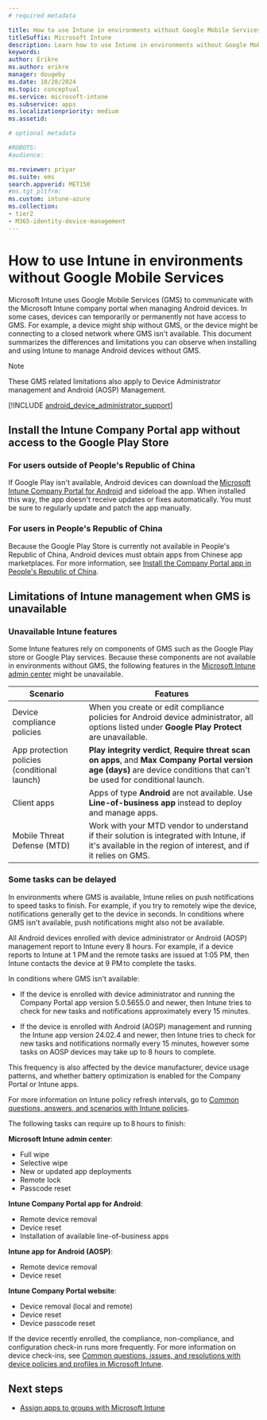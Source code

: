 ```yaml
---
# required metadata

title: How to use Intune in environments without Google Mobile Services
titleSuffix: Microsoft Intune
description: Learn how to use Intune in environments without Google Mobile Services.
keywords:
author: Erikre
ms.author: erikre
manager: dougeby
ms.date: 10/28/2024
ms.topic: conceptual
ms.service: microsoft-intune
ms.subservice: apps
ms.localizationpriority: medium
ms.assetid: 

# optional metadata

#ROBOTS:
#audience:

ms.reviewer: priyar
ms.suite: ems
search.appverid: MET150
#ms.tgt_pltfrm:
ms.custom: intune-azure
ms.collection:
- tier2
- M365-identity-device-management
---
```


# How to use Intune in environments without Google Mobile Services

Microsoft Intune uses Google Mobile Services (GMS) to communicate with the Microsoft Intune company portal when managing Android devices. In some cases, devices can temporarily or permanently not have access to GMS. For example, a device might ship without GMS, or the device might be connecting to a closed network where GMS isn't available. This document summarizes the differences and limitations you can observe when installing and using Intune to manage Android devices without GMS.

> [!NOTE]
> These GMS related limitations also apply to Device Administrator management and Android (AOSP) Management.

[!INCLUDE [android_device_administrator_support](../includes/android-device-administrator-support.md)]

## Install the Intune Company Portal app without access to the Google Play Store

### For users outside of People's Republic of China

If Google Play isn't available, Android devices can download the [Microsoft Intune Company Portal for Android](https://www.microsoft.com/download/details.aspx?id=49140) and sideload the app. When installed this way, the app doesn't receive updates or fixes automatically. You must be sure to regularly update and patch the app manually.

### For users in People's Republic of China

Because the Google Play Store is currently not available in People's Republic of China, Android devices must obtain apps from Chinese app marketplaces. For more information, see [Install the Company Portal app in People's Republic of China](../user-help/install-company-portal-android-china.md).

## Limitations of Intune management when GMS is unavailable

### Unavailable Intune features

Some Intune features rely on components of GMS such as the Google Play store or Google Play services. Because these components are not available in environments without GMS, the following features in the [Microsoft Intune admin center](https://go.microsoft.com/fwlink/?linkid=2109431) might be unavailable.  

| Scenario  | Features  |
|---|---|
| Device compliance policies  | When you create or edit compliance policies for Android device administrator, all options listed under **Google Play Protect** are unavailable.  |
| App protection policies (conditional launch)  | **Play integrity verdict**, **Require threat scan on apps**, and **Max Company Portal version age (days)** are device conditions that can't be used for conditional launch.  |
| Client apps  | Apps of type **Android** are not available. Use **Line-of-business app** instead to deploy and manage apps.  |
| Mobile Threat Defense (MTD)  | Work with your MTD vendor to understand if their solution is integrated with Intune, if it's available in the region of interest, and if it relies on GMS.  |

### Some tasks can be delayed

In environments where GMS is available, Intune relies on push notifications to speed tasks to finish. For example, if you try to remotely wipe the device, notifications generally get to the device in seconds. In conditions where GMS isn't available, push notifications might also not be available.

All Android devices enrolled with device administrator or Android (AOSP) management report to Intune every 8 hours. For example, if a device reports to Intune at 1 PM and the remote tasks are issued at 1:05 PM, then Intune contacts the device at 9 PM to complete the tasks.

In conditions where GMS isn't available:

- If the device is enrolled with device administrator and running the Company Portal app version 5.0.5655.0 and newer, then Intune tries to check for new tasks and notifications approximately every 15 minutes.

- If the device is enrolled with Android (AOSP) management and running the Intune app version 24.02.4 and newer, then Intune tries to check for new tasks and notifications normally every 15 minutes, however some tasks on AOSP devices may take up to 8 hours to complete.

This frequency is also affected by the device manufacturer, device usage patterns, and whether battery optimization is enabled for the Company Portal or Intune apps.

For more information on Intune policy refresh intervals, go to [Common questions, answers, and scenarios with Intune policies](../configuration/device-profile-troubleshoot.md).

The following tasks can require up to 8 hours to finish:

**Microsoft Intune admin center**:

- Full wipe
- Selective wipe
- New or updated app deployments
- Remote lock
- Passcode reset

**Intune Company Portal app for Android**:

- Remote device removal
- Device reset
- Installation of available line-of-business apps

**Intune app for Android (AOSP)**:

- Remote device removal
- Device reset

**Intune Company Portal website**:

- Device removal (local and remote)
- Device reset
- Device passcode reset

If the device recently enrolled, the compliance, non-compliance, and configuration check-in runs more frequently. For more information on device check-ins, see [Common questions, issues, and resolutions with device policies and profiles in Microsoft Intune](../configuration/device-profile-troubleshoot.md).

## Next steps

- [Assign apps to groups with Microsoft Intune](../apps/apps-deploy.md)
